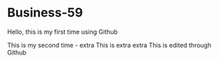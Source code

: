 # Business-59
Hello, this is my first time using Github

This is my second time - extra
This is extra extra
This is edited through Github
